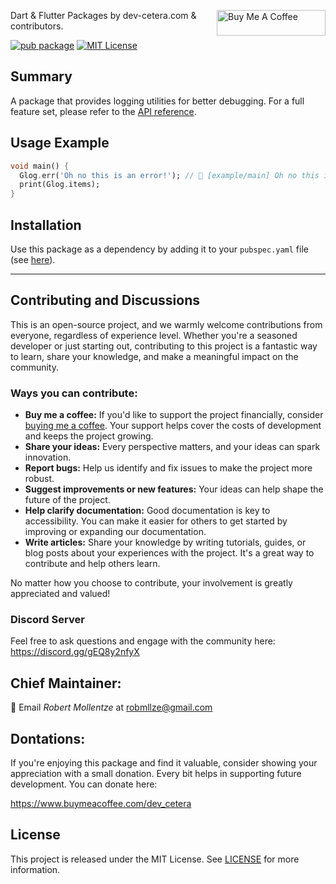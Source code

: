 <a href="https://www.buymeacoffee.com/dev_cetera" target="_blank"><img align="right" src="https://cdn.buymeacoffee.com/buttons/default-orange.png" alt="Buy Me A Coffee" height="41" width="174"></a>

Dart & Flutter Packages by dev-cetera.com & contributors.

[![pub package](https://img.shields.io/pub/v/df_log.svg)](https://pub.dev/packages/df_log)
[![MIT License](https://img.shields.io/badge/License-MIT-blue.svg)](https://raw.githubusercontent.com/dev-cetera/df_log/main/LICENSE)

## Summary

A package that provides logging utilities for better debugging. For a full feature set, please refer to the [API reference](https://pub.dev/documentation/df_log/).

## Usage Example

```dart
void main() {
  Glog.err('Oh no this is an error!'); // 🔴 [example/main] Oh no this is an error!
  print(Glog.items);
}
```

## Installation

Use this package as a dependency by adding it to your `pubspec.yaml` file (see [here](https://pub.dev/packages/df_log/install)).

---

## Contributing and Discussions

This is an open-source project, and we warmly welcome contributions from everyone, regardless of experience level. Whether you're a seasoned developer or just starting out, contributing to this project is a fantastic way to learn, share your knowledge, and make a meaningful impact on the community.

### Ways you can contribute:

- **Buy me a coffee:** If you'd like to support the project financially, consider [buying me a coffee](https://www.buymeacoffee.com/dev_cetera). Your support helps cover the costs of development and keeps the project growing.
- **Share your ideas:** Every perspective matters, and your ideas can spark innovation.
- **Report bugs:** Help us identify and fix issues to make the project more robust.
- **Suggest improvements or new features:** Your ideas can help shape the future of the project.
- **Help clarify documentation:** Good documentation is key to accessibility. You can make it easier for others to get started by improving or expanding our documentation.
- **Write articles:** Share your knowledge by writing tutorials, guides, or blog posts about your experiences with the project. It's a great way to contribute and help others learn.

No matter how you choose to contribute, your involvement is greatly appreciated and valued!

### Discord Server

Feel free to ask questions and engage with the community here: https://discord.gg/gEQ8y2nfyX

## Chief Maintainer:

📧 Email _Robert Mollentze_ at robmllze@gmail.com

## Dontations:

If you're enjoying this package and find it valuable, consider showing your appreciation with a small donation. Every bit helps in supporting future development. You can donate here:

https://www.buymeacoffee.com/dev_cetera

## License

This project is released under the MIT License. See [LICENSE](https://raw.githubusercontent.com/dev-cetera/df_log/main/LICENSE) for more information.
